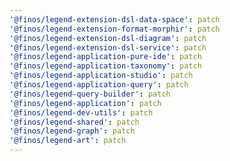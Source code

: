 ```yaml
---
'@finos/legend-extension-dsl-data-space': patch
'@finos/legend-extension-format-morphir': patch
'@finos/legend-extension-dsl-diagram': patch
'@finos/legend-extension-dsl-service': patch
'@finos/legend-application-pure-ide': patch
'@finos/legend-application-taxonomy': patch
'@finos/legend-application-studio': patch
'@finos/legend-application-query': patch
'@finos/legend-query-builder': patch
'@finos/legend-application': patch
'@finos/legend-dev-utils': patch
'@finos/legend-shared': patch
'@finos/legend-graph': patch
'@finos/legend-art': patch
---
```

